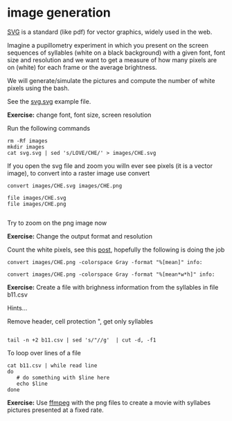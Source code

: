 # image generation

[SVG](https://it.wikipedia.org/wiki/Scalable_Vector_Graphics) is a standard (like pdf) for vector graphics, widely used in the web.

Imagine a pupillometry experiment in which you present on the screen sequences of syllables (white on a black background) with a given font, font size and resolution and we want to get a measure of how many pixels are on (white) for each frame or the average brightness.

We will generate/simulate the pictures and compute the number of white pixels using the bash.

See the [svg.svg](svg.svg) example file. 

**Exercise:** change font, font size, screen resolution

Run the following commands

```
rm -Rf images
mkdir images
cat svg.svg | sed 's/LOVE/CHE/' > images/CHE.svg
```

If you open the svg file and zoom you willn ever see pixels (it is a vector image),  to convert into a raster image use convert

```
convert images/CHE.svg images/CHE.png

file images/CHE.svg
file images/CHE.png


```

Try to zoom on the png image now

**Exercise:**  Change the output format and resolution

Count the white pixels, see this [post](https://www.imagemagick.org/discourse-server/viewtopic.php?t=11304),  hopefully the following is doing the job

```
convert images/CHE.png -colorspace Gray -format "%[mean]" info:
 
convert images/CHE.png -colorspace Gray -format "%[mean*w*h]" info:
```

**Exercise:**  Create a file with brighness information from the syllables in file b11.csv

Hints...

Remove header, cell protection ", get only syllables


```

tail -n +2 b11.csv | sed 's/"//g'  | cut -d, -f1

```

To loop over lines of a file

```
cat b11.csv | while read line 
do
   # do something with $line here
   echo $line
done
```


**Exercise:** Use [ffmpeg](https://ffmpeg.org/) with the png files to create a movie with syllabes pictures presented at a fixed rate.



